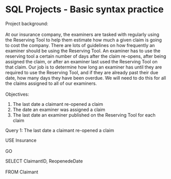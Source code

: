 # SQL Projects - Basic syntax practice
Project background: <br></br> 
At our insurance company, the examiners are tasked with regularly using the Reserving Tool to help them estimate how much a given claim is going to cost the company. There are lots of guidelines on how frequently an examiner should be using the Reserving Tool. An examiner has to use the reserving tool a certain number of days after the claim re-opens, after being assigned the claim, or after an examiner last used the Reserving Tool on that claim. Our job is to determine how long an examiner has until they are required to use the Reserving Tool, and if they are already past their due date, how many days they have been overdue. We will need to do this for all the claims assigned to all of our examiners. 
<br></br> 
Objectives: 
1. The last date a claimant re-opened a claim
2. The date an examiner was assigned a claim
3. The last date an examiner published on the Reserving Tool for each claim  

Query 1: The last date a claimant re-opened a claim

USE Insurance <br></br> 
GO 

SELECT ClaimantID, ReopenedeDate <br></br> 
FROM Claimant
